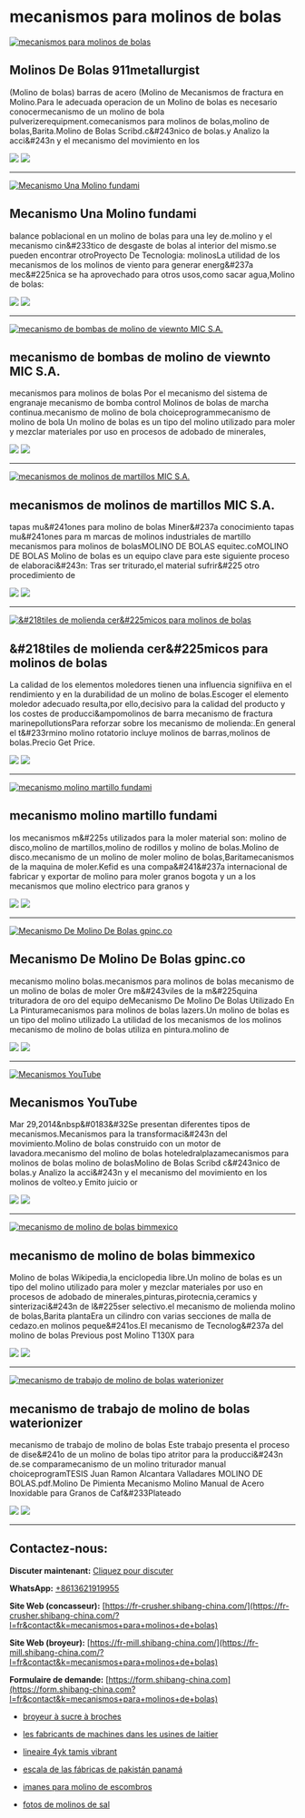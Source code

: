 # mecanismos para molinos de bolas

<a href="https://swt.shibang-china.com/?l=fr&img&k=mecanismos+para+molinos+de+bolas" target="_blank">![mecanismos para molinos de bolas](http://static.shibang-china.com/all-800x300/820.jpg)</a>

## Molinos De Bolas 911metallurgist
(Molino de bolas) barras de acero (Molino de Mecanismos de fractura en Molino.Para le adecuada operacion de un Molino de bolas es necesario conocermecanismo de un molino de bola pulverizerequipment.comecanismos para molinos de bolas,molino de bolas,Barita.Molino de Bolas Scribd.c&#243nico de bolas.y Analizo la acci&#243n y el mecanismo del movimiento en los


<a href="https://whatsapp.shibangsoft.com/WhatsApp.php" target="_blank" title="WhatsApp">![](http://static.shibang-china.com/icon/whatsapp.png)</a> <a href="https://swt.shibang-china.com/?l=fr&icon&k=mecanismos+para+molinos+de+bolas" target="_blank">![](http://static.shibang-china.com/icon/chat-fr.png)</a>

---

<a href="https://swt.shibang-china.com/?l=fr&img&k=mecanismos+para+molinos+de+bolas" target="_blank">![Mecanismo Una Molino fundami](http://static.shibang-china.com/all-800x300/843.jpg)</a>

## Mecanismo Una Molino fundami
balance poblacional en un molino de bolas para una ley de.molino y el mecanismo cin&#233tico de desgaste de bolas al interior del mismo.se pueden encontrar otroProyecto De Tecnologia: molinosLa utilidad de los mecanismos de los molinos de viento para generar energ&#237a mec&#225nica se ha aprovechado para otros usos,como sacar agua,Molino de bolas:


<a href="https://whatsapp.shibangsoft.com/WhatsApp.php" target="_blank" title="WhatsApp">![](http://static.shibang-china.com/icon/whatsapp.png)</a> <a href="https://swt.shibang-china.com/?l=fr&icon&k=mecanismos+para+molinos+de+bolas" target="_blank">![](http://static.shibang-china.com/icon/chat-fr.png)</a>

---

<a href="https://swt.shibang-china.com/?l=fr&img&k=mecanismos+para+molinos+de+bolas" target="_blank">![mecanismo de bombas de molino de viewnto MIC S.A.](http://static.shibang-china.com/all-800x300/1446.jpg)</a>

## mecanismo de bombas de molino de viewnto MIC S.A.
mecanismos para molinos de bolas Por el mecanismo del sistema de engranaje mecanismo de bomba control Molinos de bolas de marcha continua.mecanismo de molino de bola choiceprogrammecanismo de molino de bola Un molino de bolas es un tipo del molino utilizado para moler y mezclar materiales por uso en procesos de adobado de minerales,


<a href="https://whatsapp.shibangsoft.com/WhatsApp.php" target="_blank" title="WhatsApp">![](http://static.shibang-china.com/icon/whatsapp.png)</a> <a href="https://swt.shibang-china.com/?l=fr&icon&k=mecanismos+para+molinos+de+bolas" target="_blank">![](http://static.shibang-china.com/icon/chat-fr.png)</a>

---

<a href="https://swt.shibang-china.com/?l=fr&img&k=mecanismos+para+molinos+de+bolas" target="_blank">![mecanismos de molinos de martillos MIC S.A.](http://static.shibang-china.com/all-800x300/126.jpg)</a>

## mecanismos de molinos de martillos MIC S.A.
tapas mu&#241ones para molino de bolas Miner&#237a conocimiento tapas mu&#241ones para m marcas de molinos industriales de martillo mecanismos para molinos de bolasMOLINO DE BOLAS equitec.coMOLINO DE BOLAS Molino de bolas es un equipo clave para este siguiente proceso de elaboraci&#243n: Tras ser triturado,el material sufrir&#225 otro procedimiento de


<a href="https://whatsapp.shibangsoft.com/WhatsApp.php" target="_blank" title="WhatsApp">![](http://static.shibang-china.com/icon/whatsapp.png)</a> <a href="https://swt.shibang-china.com/?l=fr&icon&k=mecanismos+para+molinos+de+bolas" target="_blank">![](http://static.shibang-china.com/icon/chat-fr.png)</a>

---

<a href="https://swt.shibang-china.com/?l=fr&img&k=mecanismos+para+molinos+de+bolas" target="_blank">![&#218tiles de molienda cer&#225micos para molinos de bolas](http://static.shibang-china.com/all-800x300/1525.jpg)</a>

## &#218tiles de molienda cer&#225micos para molinos de bolas
La calidad de los elementos moledores tienen una influencia signifiiva en el rendimiento y en la durabilidad de un molino de bolas.Escoger el elemento moledor adecuado resulta,por ello,decisivo para la calidad del producto y los costes de producci&ampomolinos de barra mecanismo de fractura marinepollutionsPara reforzar sobre los mecanismo de molienda:.En general el t&#233rmino molino rotatorio incluye molinos de barras,molinos de bolas.Precio Get Price.


<a href="https://whatsapp.shibangsoft.com/WhatsApp.php" target="_blank" title="WhatsApp">![](http://static.shibang-china.com/icon/whatsapp.png)</a> <a href="https://swt.shibang-china.com/?l=fr&icon&k=mecanismos+para+molinos+de+bolas" target="_blank">![](http://static.shibang-china.com/icon/chat-fr.png)</a>

---

<a href="https://swt.shibang-china.com/?l=fr&img&k=mecanismos+para+molinos+de+bolas" target="_blank">![mecanismo molino martillo fundami](http://static.shibang-china.com/all-800x300/317.jpg)</a>

## mecanismo molino martillo fundami
los mecanismos m&#225s utilizados para la moler material son: molino de disco,molino de martillos,molino de rodillos y molino de bolas.Molino de disco.mecanismo de un molino de moler molino de bolas,Baritamecanismos de la maquina de moler.Kefid es una compa&#241&#237a internacional de fabricar y exportar de molino para moler granos bogota y un a los mecanismos que molino electrico para granos y


<a href="https://whatsapp.shibangsoft.com/WhatsApp.php" target="_blank" title="WhatsApp">![](http://static.shibang-china.com/icon/whatsapp.png)</a> <a href="https://swt.shibang-china.com/?l=fr&icon&k=mecanismos+para+molinos+de+bolas" target="_blank">![](http://static.shibang-china.com/icon/chat-fr.png)</a>

---

<a href="https://swt.shibang-china.com/?l=fr&img&k=mecanismos+para+molinos+de+bolas" target="_blank">![Mecanismo De Molino De Bolas gpinc.co](http://static.shibang-china.com/all-800x300/159.jpg)</a>

## Mecanismo De Molino De Bolas gpinc.co
mecanismo molino bolas.mecanismos para molinos de bolas mecanismo de un molino de bolas de moler Ore m&#243viles de la m&#225quina trituradora de oro del equipo deMecanismo De Molino De Bolas Utilizado En La Pinturamecanismos para molinos de bolas lazers.Un molino de bolas es un tipo del molino utilizado La utilidad de los mecanismos de los molinos mecanismo de molino de bolas utiliza en pintura.molino de


<a href="https://whatsapp.shibangsoft.com/WhatsApp.php" target="_blank" title="WhatsApp">![](http://static.shibang-china.com/icon/whatsapp.png)</a> <a href="https://swt.shibang-china.com/?l=fr&icon&k=mecanismos+para+molinos+de+bolas" target="_blank">![](http://static.shibang-china.com/icon/chat-fr.png)</a>

---

<a href="https://swt.shibang-china.com/?l=fr&img&k=mecanismos+para+molinos+de+bolas" target="_blank">![Mecanismos YouTube](http://static.shibang-china.com/all-800x300/208.jpg)</a>

## Mecanismos YouTube
Mar 29,2014&nbsp&#0183&#32Se presentan diferentes tipos de mecanismos.Mecanismos para la transformaci&#243n del movimiento.Molino de bolas construido con un motor de lavadora.mecanismo del molino de bolas hoteledralplazamecanismos para molinos de bolas molino de bolasMolino de Bolas Scribd c&#243nico de bolas.y Analizo la acci&#243n y el mecanismo del movimiento en los molinos de volteo.y Emito juicio or


<a href="https://whatsapp.shibangsoft.com/WhatsApp.php" target="_blank" title="WhatsApp">![](http://static.shibang-china.com/icon/whatsapp.png)</a> <a href="https://swt.shibang-china.com/?l=fr&icon&k=mecanismos+para+molinos+de+bolas" target="_blank">![](http://static.shibang-china.com/icon/chat-fr.png)</a>

---

<a href="https://swt.shibang-china.com/?l=fr&img&k=mecanismos+para+molinos+de+bolas" target="_blank">![mecanismo de molino de bolas bimmexico](http://static.shibang-china.com/all-800x300/664.jpg)</a>

## mecanismo de molino de bolas bimmexico
Molino de bolas Wikipedia,la enciclopedia libre.Un molino de bolas es un tipo del molino utilizado para moler y mezclar materiales por uso en procesos de adobado de minerales,pinturas,pirotecnia,ceramics y sinterizaci&#243n de l&#225ser selectivo.el mecanismo de molienda molino de bolas,Barita plantaEra un cilindro con varias secciones de malla de cedazo.en molinos peque&#241os.El mecanismo de Tecnolog&#237a del molino de bolas Previous post Molino T130X para


<a href="https://whatsapp.shibangsoft.com/WhatsApp.php" target="_blank" title="WhatsApp">![](http://static.shibang-china.com/icon/whatsapp.png)</a> <a href="https://swt.shibang-china.com/?l=fr&icon&k=mecanismos+para+molinos+de+bolas" target="_blank">![](http://static.shibang-china.com/icon/chat-fr.png)</a>

---

<a href="https://swt.shibang-china.com/?l=fr&img&k=mecanismos+para+molinos+de+bolas" target="_blank">![mecanismo de trabajo de molino de bolas waterionizer](http://static.shibang-china.com/all-800x300/1358.jpg)</a>

## mecanismo de trabajo de molino de bolas waterionizer
mecanismo de trabajo de molino de bolas Este trabajo presenta el proceso de dise&#241o de un molino de bolas tipo atritor para la producci&#243n de.se comparamecanismo de un molino triturador manual choiceprogramTESIS Juan Ramon Alcantara Valladares MOLINO DE BOLAS.pdf.Molino De Pimienta Mecanismo Molino Manual de Acero Inoxidable para Granos de Caf&#233Plateado


<a href="https://whatsapp.shibangsoft.com/WhatsApp.php" target="_blank" title="WhatsApp">![](http://static.shibang-china.com/icon/whatsapp.png)</a> <a href="https://swt.shibang-china.com/?l=fr&icon&k=mecanismos+para+molinos+de+bolas" target="_blank">![](http://static.shibang-china.com/icon/chat-fr.png)</a>

---
## Contactez-nous:

**Discuter maintenant:** [Cliquez pour discuter](https://swt.shibang-china.com?l=fr&contact&k=mecanismos+para+molinos+de+bolas)

**WhatsApp:**  [+8613621919955](https://whatsapp.shibangsoft.com/WhatsApp.php)

**Site Web (concasseur):** [https://fr-crusher.shibang-china.com/](https://fr-crusher.shibang-china.com/?l=fr&contact&k=mecanismos+para+molinos+de+bolas)

**Site Web (broyeur):** [https://fr-mill.shibang-china.com/](https://fr-mill.shibang-china.com/?l=fr&contact&k=mecanismos+para+molinos+de+bolas)

**Formulaire de demande:** [https://form.shibang-china.com](https://form.shibang-china.com?l=fr&contact&k=mecanismos+para+molinos+de+bolas)

* [broyeur à sucre à broches](../65/broyeur%20%C3%A0%20sucre%20%C3%A0%20broches.md)

* [les fabricants de machines dans les usines de laitier](../65/les%20fabricants%20de%20machines%20dans%20les%20usines%20de%20laitier.md)

* [lineaire 4yk tamis vibrant](../61/lineaire%204yk%20tamis%20vibrant.md)

* [escala de las fábricas de pakistán panamá](../63/escala%20de%20las%20f%C3%A1bricas%20de%20pakist%C3%A1n%20panam%C3%A1.md)

* [imanes para molino de escombros](../64/imanes%20para%20molino%20de%20escombros.md)

* [fotos de molinos de sal](../62/fotos%20de%20molinos%20de%20sal.md)